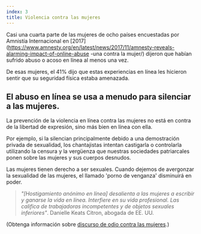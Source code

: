 ```yaml
---
index: 3
title: Violencia contra las mujeres
---
```

Casi una cuarta parte de las mujeres de ocho países encuestadas por Amnistía Internacional en [2017] (https://www.amnesty.org/en/latest/news/2017/11/amnesty-reveals-alarming-impact-of-online-abuse -una contra la mujer/) dijeron que habían sufrido abuso o acoso en línea al menos una vez.

De esas mujeres, el 41% dijo que estas experiencias en línea les hicieron sentir que su seguridad física estaba amenazada.

## El abuso en línea se usa a menudo para silenciar a las mujeres.

La prevención de la violencia en línea contra las mujeres no está en contra de la libertad de expresión, sino más bien en línea con ella.

Por ejemplo, si la silencian principalmente debido a una demostración privada de sexualidad, los chantajistas intentan castigarla o controlarla utilizando la censura y la vergüenza que nuestras sociedades patriarcales ponen sobre las mujeres y sus cuerpos desnudos.

Las mujeres tienen derecho a ser sexuales. Cuando dejemos de avergonzar la sexualidad de las mujeres, el llamado 'porno de venganza' disminuirá en poder.

> *"[Hostigamiento anónimo en línea] desalienta a las mujeres a escribir y ganarse la vida en línea. Interfiere en su vida profesional. Las califica de trabajadoras incompetentes y de objetos sexuales inferiores"*. Danielle Keats Citron, abogada de EE. UU.

(Obtenga información sobre [discurso de odio contra las mujeres](umbrella://communications/online-abuse/advanced/s_hate-speech-against-women.md).)